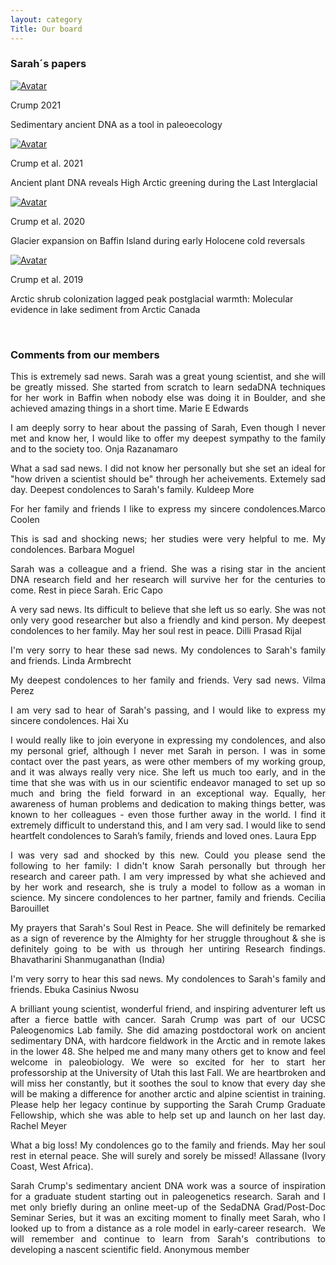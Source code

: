 ```yaml
---
layout: category
Title: Our board
---
```


<div class="section">
<h3 class="section-title underline">Sarah´s papers</h3>
</div>

<div class="avatar">

<div class ="member">
<div class="square"><a href="https://www.nature.com/articles/s43017-021-00158-8" target="_blank"><img src="{{ "/assets/crump_papers_crump2021b.jpg" | relative_url }}" alt="Avatar" /></a></div>
<p>Crump 2021</p>
<p>Sedimentary ancient DNA as a tool in paleoecology</p>
</div>

<div class ="member">
<div class="square"><a href="https://www.pnas.org/doi/abs/10.1073/pnas.2019069118" target="_blank"><img src="{{ "/assets/crump_papers_crump2021a.jpg" | relative_url }}" alt="Avatar" /></a></div>
<p>Crump et al. 2021</p>
<p>Ancient plant DNA reveals High Arctic greening during the Last Interglacial</p>
</div>

<div class ="member">
<div class="square"><a href="https://www.sciencedirect.com/science/article/abs/pii/S0277379120303814" target="_blank"><img src="{{ "/assets/crump_papers_crump2020.jpg" | relative_url }}" alt="Avatar" /></a></div>
<p>Crump et al. 2020</p>
<p>Glacier expansion on Baffin Island during early Holocene cold reversals</p>
</div>
  
<div class ="member">
<div class="square"><a href="https://onlinelibrary.wiley.com/doi/abs/10.1111/gcb.14836" target="_blank"><img src="{{ "/assets/crump_papers_crump2019.jpg" | relative_url }}" alt="Avatar" /></a></div>
<p>Crump et al. 2019</p>
<p>Arctic shrub colonization lagged peak postglacial warmth: Molecular evidence in lake sediment from Arctic Canada</p>
</div>
<br>  
</div>

<div class="intro">
<h3 class="section-title underline">Comments from our members</h3>
<p align="justify"> This is extremely sad news. Sarah was a great young scientist, and she will be greatly missed. She started from scratch to learn sedaDNA techniques for her work in Baffin when nobody else was doing it in Boulder, and she achieved amazing things in a short time. Marie E Edwards</p>
<p align="justify"> I am deeply sorry to hear about the passing of Sarah, Even though I never met and know her, I would like to offer my deepest sympathy to the family and to the society too. Onja Razanamaro</p>
<p align="justify"> What a sad sad news. I did not know her personally but she set an ideal for "how driven a scientist should be" through her acheivements. Extemely sad day. Deepest condolences to Sarah's family. Kuldeep More</p>  
<p align="justify"> For her family and friends I like to express my sincere condolences.Marco Coolen </p>
<p align="justify">This is sad and shocking news; her studies were very helpful to me. My condolences. Barbara Moguel </p>
<p align="justify">Sarah was a colleague and a friend. She was a rising star in the ancient DNA research field and her 
research will survive her for the centuries to come. Rest in piece Sarah. Eric Capo </p>
<p align="justify">A very sad news. Its difficult to believe that she left us so early. She was not only very good researcher but also a friendly and kind person. My deepest condolences to her family. May her soul rest in peace. Dilli Prasad Rijal</p>  
<p align="justify">I'm very sorry to hear these sad news. My condolences to Sarah's family and friends. Linda Armbrecht</p>
<p align="justify">My deepest condolences to her family and friends. Very sad news. Vilma Perez</p> 
<p align="justify">I am very sad to hear of Sarah's passing, and I would like to express my sincere condolences. Hai Xu</p> 
<p align="justify">I would really like to join everyone in expressing my condolences, and also my personal grief, although I never met Sarah in person. I was in some contact over the past years, as were other members of my working group, and it was always really very nice.
She left us much too early, and in the time that she was with us in our scientific endeavor managed to set up so much and bring the field forward in an exceptional way. Equally, her awareness of human problems and dedication to making things better, was known to her colleagues - even those further away in the world. I find it extremely difficult to understand this, and I am very sad. I would like to send heartfelt condolences to Sarah’s family, friends and loved ones. Laura Epp</p> 
<p align="justify">I was very sad and shocked by this new. Could you please send the following to her family:
I didn't know Sarah personally but through her research and career path. I am very impressed by what she achieved and by her work and research, she is truly a model to follow as a woman in science. My sincere condolences to her partner, family and friends. Cecilia Barouillet</p> 
<p align="justify">My prayers that Sarah's Soul Rest in Peace. She will definitely be remarked as a sign of reverence by the Almighty for her struggle throughout & she is definitely going to be with us through her untiring Research findings. Bhavatharini Shanmuganathan (India)</p> 
<p align="justify">I'm very sorry to hear this sad news. My condolences to Sarah's family and
friends. Ebuka Casinius Nwosu</p> 
<p align="justify">A brilliant young scientist, wonderful friend, and inspiring adventurer left us after a fierce battle with cancer. Sarah Crump was part of our UCSC Paleogenomics Lab family. She did amazing postdoctoral work on ancient sedimentary DNA, with hardcore fieldwork in the Arctic and in remote lakes in the lower 48. She helped me and many many others get to know and feel welcome in paleobiology. We were so excited for her to start her professorship at the University of Utah this last Fall. We are heartbroken and will miss her constantly, but it soothes the soul to know that every day she will be making a difference for another arctic and alpine scientist in training. Please help her legacy continue by supporting the Sarah Crump Graduate Fellowship, which she was able to help set up and launch on her last day. Rachel Meyer</p> 
<p align="justify">What a big loss! My condolences go to the family and friends. May her soul rest in eternal peace. She will surely and sorely be missed! Allassane (Ivory Coast, West Africa).</p> 
<p align="justify">Sarah Crump's sedimentary ancient DNA work was a source of inspiration for a graduate student starting out in paleogenetics research.  Sarah and I met only briefly during an online meet-up of the SedaDNA Grad/Post-Doc Seminar Series, but it was an exciting moment to finally meet Sarah, who I looked up to from a distance as a role model in early-career research.  We will remember and continue to learn from Sarah's contributions to developing a nascent scientific field. Anonymous member</p>   
  
